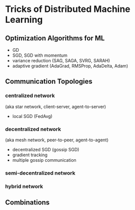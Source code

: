 # Tricks of Distributed Machine Learning

## Optimization Algorithms for ML

- GD
- SGD, SGD with momentum
- variance reduction (SAG, SAGA, SVRG, SARAH)
- adaptive gradient (AdaGrad, RMSProp, AdaDelta, Adam)

## Communication Topologies

### centralized network
(aka star network, client-server, agent-to-server)

- local SGD (FedAvg)

### decentralized network 
(aka mesh network, peer-to-peer, agent-to-agent)

- decentralized SGD (gossip SGD)
- gradient tracking
- multiple gossip communication

### semi-decentralized network

### hybrid network

## Combinations
